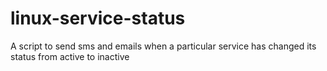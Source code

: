 # linux-service-status
A script to send sms and emails when a particular service has changed its status from active to inactive
